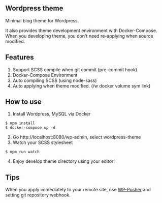 ## Wordpress theme
Minimal blog theme for Wordpress.

It also provides theme development environment with Docker-Compose. 
When you developing theme, you don't need re-applying when source modified.


## Features
1. Support SCSS compile when git commit (pre-commit hook)
2. Docker-Compose Environment
3. Auto compiling SCSS (using node-sass)
4. Auto applying when theme modified. (/w docker volume sym link)

## How to use
1. Install Wordpress, MySQL via Docker
```
$ npm install
$ docker-compose up -d
```
2. Go http://localhost:8080/wp-admin, select wordpress-theme
3. Watch your SCSS stylesheet
```
$ npm run watch
```
4. Enjoy develop theme directory using your editor!

## Tips
When you apply immediately to your remote site, use [WP-Pusher](https://wppusher.com) and setting git repository webhook.